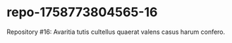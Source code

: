 # repo-1758773804565-16
Repository #16: Avaritia tutis cultellus quaerat valens casus harum confero.
